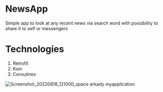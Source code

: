 # NewsApp

Simple app to look at any recent news via search word with possibility to share it to self or messengers

# Technologies
1. Retrofit
2. Koin
3. Coroutines


![Screenshot_20220818_121000_space arkady myapplication](https://user-images.githubusercontent.com/19766236/185357975-67448799-946b-4c73-aac3-b5ad2d00c1c9.jpg)
